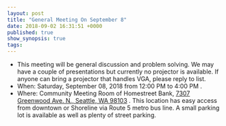 ```yaml
---
layout: post
title: "General Meeting On September 8"
date: 2018-09-02 16:31:51 +0000
published: true
show_synopsis: true
tags:
---
```

* This meeting will be general discussion and problem solving.  We may have a couple of presentations but currently no projector is available.  If anyone can bring a projector that handles VGA, please reply to list.  
* When: Saturday, September 08, 2018 from 12:00 PM to 4:00 PM .
* Where: Community Meeting Room of Homestreet Bank, [7307 Greenwood Ave. N., Seattle, WA 98103][homestreet] .  This location has easy access from downtown or Shoreline via Route 5 metro bus line.  A small parking lot is available as well as plenty of street parking.  

[homestreet]: https://www.google.com/maps/place/HomeStreet+Bank/@47.6821079,-122.357758,17z/data=!3m1!4b1!4m5!3m4!1s0x5490143b2250db9d:0x9be8b479f2bb98d7!8m2!3d47.6821079!4d-122.355564
